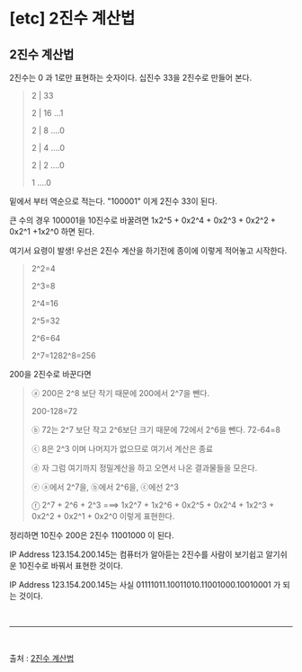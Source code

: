 # [etc] 2진수 계산법

## 2진수 계산법

2진수는 0 과 1로만 표현하는 숫자이다.
십진수 33을 2진수로 만들어 본다.

> 2 | 33
>
> 2 | 16 ...1
>
> 2 | 8 ....0
>
> 2 | 4 ....0
>
> 2 | 2 ....0
>
> 1 ....0

밑에서 부터 역순으로 적는다. "100001" 이게 2진수 33이 된다.

큰 수의 경우 100001을 10진수로 바꿀려면 1x2^5 + 0x2^4 + 0x2^3 + 0x2^2 + 0x2^1 +1x2^0 하면 된다.

여기서 요령이 발생! 우선은 2진수 계산을 하기전에 종이에 이렇게 적어놓고 시작한다.

> 2^2=4
>
> 2^3=8
>
> 2^4=16
>
> 2^5=32
>
> 2^6=64
>
> 2^7=1282^8=256

200을 2진수로 바꾼다면

> ⓐ 200은 2^8 보단 작기 때문에 200에서 2^7을 뺀다.
>
> 200-128=72
>
> ⓑ 72는 2^7 보단 작고 2^6보단 크기 때문에 72에서 2^6을 뺀다. 72-64=8
>
> ⓒ 8은 2^3 이며 나머지가 없으므로 여기서 계산은 종료
>
> ⓓ 자 그럼 여기까지 정밀계산을 하고 오면서 나온 결과물들을 모은다.
>
> ⓔ ⓐ에서 2^7을, ⓑ에서 2^6을, ⓒ에선 2^3
>
> ⓕ 2^7 + 2^6 + 2^3 ===> 1x2^7 + 1x2^6 + 0x2^5 + 0x2^4 + 1x2^3 + 0x2^2 + 0x2^1 + 0x2^0 이렇게 표현한다.

정리하면 10진수 200은 2진수 11001000 이 된다.

IP Address 123.154.200.145는 컴퓨터가 알아듣는 2진수를 사람이 보기쉽고 알기쉬운 10진수로 바꿔서 표현한 것이다.

IP Address 123.154.200.145는 사실 01111011.10011010.11001000.10010001 가 되는 것이다.

<br>

---

<br>

출처 : <a href="https://m.blog.naver.com/PostView.naver?isHttpsRedirect=true&blogId=hasll&logNo=70000641526" target='_blank'>2진수 계산법</a>

